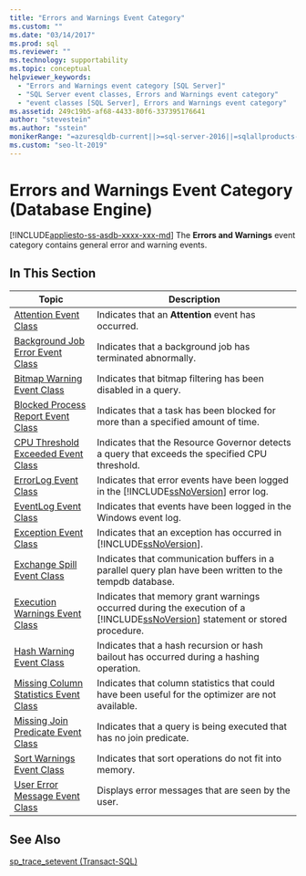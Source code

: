 ```yaml
---
title: "Errors and Warnings Event Category"
ms.custom: ""
ms.date: "03/14/2017"
ms.prod: sql
ms.reviewer: ""
ms.technology: supportability
ms.topic: conceptual
helpviewer_keywords: 
  - "Errors and Warnings event category [SQL Server]"
  - "SQL Server event classes, Errors and Warnings event category"
  - "event classes [SQL Server], Errors and Warnings event category"
ms.assetid: 249c19b5-af68-4433-80f6-337395176641
author: "stevestein"
ms.author: "sstein"
monikerRange: "=azuresqldb-current||>=sql-server-2016||=sqlallproducts-allversions||>=sql-server-linux-2017||=azuresqldb-mi-current"
ms.custom: "seo-lt-2019"
---
```

# Errors and Warnings Event Category (Database Engine)
[!INCLUDE[appliesto-ss-asdb-xxxx-xxx-md](../../includes/appliesto-ss-asdb-xxxx-xxx-md.md)]
  The **Errors and Warnings** event category contains general error and warning events.  
  
## In This Section  
  
|Topic|Description|  
|-----------|-----------------|  
|[Attention Event Class](../../relational-databases/event-classes/attention-event-class.md)|Indicates that an **Attention** event has occurred.|  
|[Background Job Error Event Class](../../relational-databases/event-classes/background-job-error-event-class.md)|Indicates that a background job has terminated abnormally.|  
|[Bitmap Warning Event Class](../../relational-databases/event-classes/bitmap-warning-event-class.md)|Indicates that bitmap filtering has been disabled in a query.|  
|[Blocked Process Report Event Class](../../relational-databases/event-classes/blocked-process-report-event-class.md)|Indicates that a task has been blocked for more than a specified amount of time.|  
|[CPU Threshold Exceeded Event Class](../../relational-databases/event-classes/cpu-threshold-exceeded-event-class.md)|Indicates that the Resource Governor detects a query that exceeds the specified CPU threshold.|  
|[ErrorLog Event Class](../../relational-databases/event-classes/errorlog-event-class.md)|Indicates that error events have been logged in the [!INCLUDE[ssNoVersion](../../includes/ssnoversion-md.md)] error log.|  
|[EventLog Event Class](../../relational-databases/event-classes/eventlog-event-class.md)|Indicates that events have been logged in the Windows event log.|  
|[Exception Event Class](../../relational-databases/event-classes/exception-event-class.md)|Indicates that an exception has occurred in [!INCLUDE[ssNoVersion](../../includes/ssnoversion-md.md)].|  
|[Exchange Spill Event Class](../../relational-databases/event-classes/exchange-spill-event-class.md)|Indicates that communication buffers in a parallel query plan have been written to the tempdb database.|  
|[Execution Warnings Event Class](../../relational-databases/event-classes/execution-warnings-event-class.md)|Indicates that memory grant warnings occurred during the execution of a [!INCLUDE[ssNoVersion](../../includes/ssnoversion-md.md)] statement or stored procedure.|  
|[Hash Warning Event Class](../../relational-databases/event-classes/hash-warning-event-class.md)|Indicates that a hash recursion or hash bailout has occurred during a hashing operation.|  
|[Missing Column Statistics Event Class](../../relational-databases/event-classes/missing-column-statistics-event-class.md)|Indicates that column statistics that could have been useful for the optimizer are not available.|  
|[Missing Join Predicate Event Class](../../relational-databases/event-classes/missing-join-predicate-event-class.md)|Indicates that a query is being executed that has no join predicate.|  
|[Sort Warnings Event Class](../../relational-databases/event-classes/sort-warnings-event-class.md)|Indicates that sort operations do not fit into memory.|  
|[User Error Message Event Class](../../relational-databases/event-classes/user-error-message-event-class.md)|Displays error messages that are seen by the user.|  
  
## See Also  
 [sp_trace_setevent &#40;Transact-SQL&#41;](../../relational-databases/system-stored-procedures/sp-trace-setevent-transact-sql.md)  
  
  
